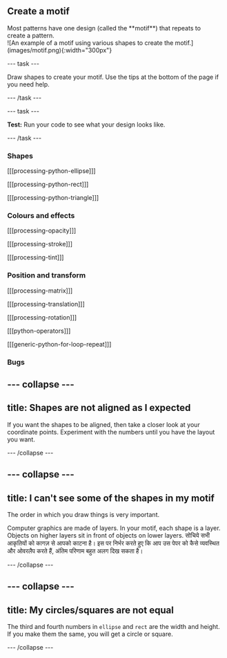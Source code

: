 ## Create a motif

<div style="display: flex; flex-wrap: wrap">
<div style="flex-basis: 200px; flex-grow: 1; margin-right: 15px;">
Most patterns have one design (called the **motif**) that repeats to create a pattern. 
</div>
<div>
![An example of a motif using various shapes to create the motif.](images/motif.png){:width="300px"}
</div>
</div>

--- task ---

Draw shapes to create your motif. Use the tips at the bottom of the page if you need help.

--- /task ---

--- task ---

**Test:** Run your code to see what your design looks like.

--- /task ---

### Shapes

[[[processing-python-ellipse]]]

[[[processing-python-rect]]]

[[[processing-python-triangle]]]


### Colours and effects

[[[processing-opacity]]]

[[[processing-stroke]]]

[[[processing-tint]]]

### Position and transform

[[[processing-matrix]]]

[[[processing-translation]]]

[[[processing-rotation]]]

[[[python-operators]]]

[[[generic-python-for-loop-repeat]]]

### Bugs

--- collapse ---
---
title: Shapes are not aligned as I expected
---

If you want the shapes to be aligned, then take a closer look at your coordinate points. Experiment with the numbers until you have the layout you want.

--- /collapse ---

--- collapse ---
---
title: I can't see some of the shapes in my motif
---

The order in which you draw things is very important.

Computer graphics are made of layers. In your motif, each shape is a layer. Objects on higher layers sit in front of objects on lower layers. सोचिये सभी आकृतियों को कागज़ से आपको काटना है। इस पर निर्भर करते हुए कि आप उस पेपर को कैसे व्यवस्थित और ओवरलैप करते हैं, अंतिम परिणाम बहुत अलग दिख सकता है।

--- /collapse ---

--- collapse ---
---
title: My circles/squares are not equal
---

The third and fourth numbers in `ellipse` and `rect` are the width and height. If you make them the same, you will get a circle or square.

--- /collapse ---



